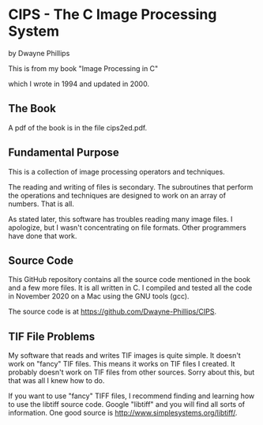 
# CIPS - The C Image Processing System

by Dwayne Phillips

This is from my book "Image Processing in C"

which I wrote in 1994 and updated in 2000.

## The Book

A pdf of the book is in the file cips2ed.pdf.

## Fundamental Purpose

This is a collection of image processing operators and techniques.

The reading and writing of files is secondary.
The subroutines that perform the operations and techniques are designed to
work on an array of numbers.
That is all.

As stated later, this software has troubles reading many image files.
I apologize, but I wasn't concentrating on file formats.
Other programmers have done that work.

## Source Code

This GitHub repository contains all the source code mentioned in the book and a few more files.
It is all written in C.
I compiled and tested all the code in November 2020 on a Mac using the GNU tools (gcc).

The source code is at https://github.com/Dwayne-Phillips/CIPS.

## TIF File Problems

My software that reads and writes TIF images is quite simple.
It doesn't work on "fancy" TIF files.
This means it works on TIF files I created.
It probably doesn't work on TIF files from other sources.
Sorry about this, but that was all I knew how to do.

If you want to use "fancy" TIFF files, I recommend finding and learning how to use
the libtiff source code.
Google "libtiff" and you will find all sorts of information.
One good source is http://www.simplesystems.org/libtiff/.

